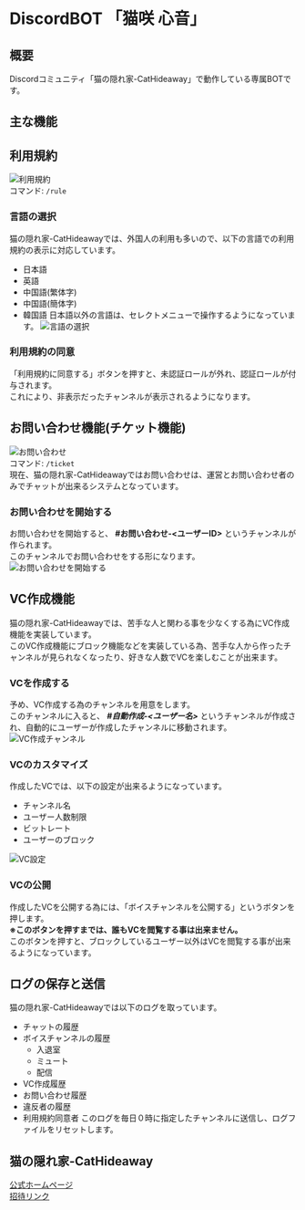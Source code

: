 # DiscordBOT 「猫咲 心音」

## 概要
Discordコミュニティ「猫の隠れ家-CatHideaway」で動作している専属BOTです。
## 主な機能
## 利用規約
![利用規約](https://cdn.discordapp.com/attachments/954745154407911454/1195257604247650395/image.png?ex=65b35563&is=65a0e063&hm=c3d20f00da510ceb480d6c261c58f274826a0fc49b53d34846112a6891283216&)<br>
コマンド: `/rule`<br>
### 言語の選択
猫の隠れ家-CatHideawayでは、外国人の利用も多いので、以下の言語での利用規約の表示に対応しています。<br>
- 日本語
- 英語
- 中国語(繁体字)
- 中国語(簡体字)
- 韓国語
日本語以外の言語は、セレクトメニューで操作するようになっています。
![言語の選択](https://cdn.discordapp.com/attachments/954745154407911454/1196326806974898338/image.png?ex=65b73929&is=65a4c429&hm=4d4f6eacc3e71677191c09f7076a163982c08ea073d742b7463d523fa3c7e8e1&)
### 利用規約の同意
「利用規約に同意する」ボタンを押すと、未認証ロールが外れ、認証ロールが付与されます。<br>
これにより、非表示だったチャンネルが表示されるようになります。
## お問い合わせ機能(チケット機能)
![お問い合わせ](https://cdn.discordapp.com/attachments/954745154407911454/1195258917563940984/image.png?ex=65b3569c&is=65a0e19c&hm=9d2541884ca901c7bb76390a1a32622dcce6178748b2b0b6efb702b0c9eb2393&)<br>
コマンド: `/ticket`<br>
現在、猫の隠れ家-CatHideawayではお問い合わせは、運営とお問い合わせ者のみでチャットが出来るシステムとなっています。<br>
### お問い合わせを開始する
お問い合わせを開始すると、 **#お問い合わせ-<ユーザーID>** というチャンネルが作られます。<br>
このチャンネルでお問い合わせをする形になります。<br>
![お問い合わせを開始する](https://cdn.discordapp.com/attachments/954745154407911454/1195259461007314996/image.png?ex=65b3571e&is=65a0e21e&hm=fe849e78c100f80e8118a29b2baa1dcca87e8957bbdac4f46da4f2b2e5662f08&)
## VC作成機能
猫の隠れ家-CatHideawayでは、苦手な人と関わる事を少なくする為にVC作成機能を実装しています。<br>
このVC作成機能にブロック機能などを実装している為、苦手な人から作ったチャンネルが見られなくなったり、好きな人数でVCを楽しむことが出来ます。
### VCを作成する
予め、VC作成する為のチャンネルを用意をします。<br>
このチャンネルに入ると、 ***#自動作成-<ユーザー名>*** というチャンネルが作成され、自動的にユーザーが作成したチャンネルに移動されます。<br>
![VC作成チャンネル](https://cdn.discordapp.com/attachments/954745154407911454/1196330004611608616/image.png?ex=65b73c23&is=65a4c723&hm=1c177dc4a8df459935cf634a2b7770798af4183a925f4e95d109b99879ff0f5f&)
### VCのカスタマイズ
作成したVCでは、以下の設定が出来るようになっています。<br>
- チャンネル名
- ユーザー人数制限
- ビットレート
- ユーザーのブロック

![VC設定](https://cdn.discordapp.com/attachments/954745154407911454/1195260835212296244/image.png?ex=65b35865&is=65a0e365&hm=c73f3897a40a09c28b3fa49f096aeb9ff8816b851b9441eb99e67048e85fa819&)
### VCの公開
作成したVCを公開する為には、「ボイスチャンネルを公開する」というボタンを押します。<br>
__※このボタンを押すまでは、誰もVCを閲覧する事は出来ません。__<br>
このボタンを押すと、ブロックしているユーザー以外はVCを閲覧する事が出来るようになっています。
## ログの保存と送信
猫の隠れ家-CatHideawayでは以下のログを取っています。<br>
- チャットの履歴
- ボイスチャンネルの履歴
  - 入退室
  - ミュート
  - 配信
- VC作成履歴
- お問い合わせ履歴
- 違反者の履歴
- 利用規約同意者
このログを毎日０時に指定したチャンネルに送信し、ログファイルをリセットします。
## 猫の隠れ家-CatHideaway
[公式ホームページ](https://nekosanq.net/cathideaway.html)<br>
[招待リンク](https://nekosanq.net/cathideaway/invite)

